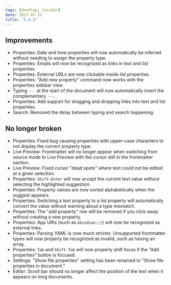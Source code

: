 ```yaml
---
tags: [desktop, insider]
date: 2023-07-31
title: "1.4.2"
---
```


## Improvements

- Properties: Date and time properties will now automatically be inferred without needing to assign the property type.
- Properties: Emails will now be recognized as links in text and list properties.
- Properties: External URLs are now clickable inside list properties.
- Properties: "Add new property" command now works with the properties sidebar view.
- Typing `---` at the start of the document will now automatically insert the complementary `---`.
- Properties: Add support for dragging and dropping links into text and list properties.
- Search: Removed the delay between typing and search happening.

## No longer broken

- Properties: Fixed bug causing properties with upper-case characters to not display the correct property type.
- Live Preview: Frontmatter will no longer appear when switching from source mode to Live Preview with the cursor still in the frontmatter section.
- Live Preview: Fixed cursor "dead spots" where text could not be edited at a given selection.
- Properties: `Shift-Enter` will now accept the current text value without selecting the highlighted suggestion.
- Properties: Property values are now sorted alphabetically when the suggest appears.
- Properties: Switching a text property to a list property will automatically convert the value without warning about a type mismatch.
- Properties: The "add property" row will be removed if you click away without creating a new property.
- Properties: App URIs (such as `obsidian://`) will now be recognized as external links.
- Properties: Parsing YAML is now much stricter. Unsupported frontmatter types will now properly be recognized as invalid, such as having an array.
- Properties: `Tab` and `Shift-Tab` will now properly shift focus if the "Add properties" button is focused.
- Settings: "Show file properties" setting has been renamed to "Show file properties in document."
- Editor: Scroll bar should no longer affect the position of the text when it appears on long documents.
